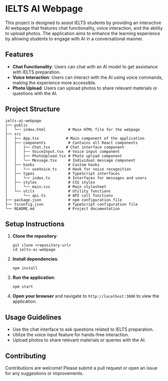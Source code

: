 # IELTS AI Webpage

This project is designed to assist IELTS students by providing an interactive AI webpage that features chat functionality, voice interaction, and the ability to upload photos. The application aims to enhance the learning experience by allowing students to engage with AI in a conversational manner.

## Features

- **Chat Functionality**: Users can chat with an AI model to get assistance with IELTS preparation.
- **Voice Interaction**: Users can interact with the AI using voice commands, making the experience more accessible.
- **Photo Upload**: Users can upload photos to share relevant materials or questions with the AI.

## Project Structure

```
ielts-ai-webpage
├── public
│   └── index.html          # Main HTML file for the webpage
├── src
│   ├── App.tsx            # Main component of the application
│   ├── components          # Contains all React components
│   │   ├── Chat.tsx       # Chat interface component
│   │   ├── VoiceInput.tsx  # Voice input component
│   │   ├── PhotoUpload.tsx # Photo upload component
│   │   └── Message.tsx     # Individual message component
│   ├── hooks               # Custom hooks
│   │   └── useVoice.ts     # Hook for voice recognition
│   ├── types               # TypeScript interfaces
│   │   └── index.ts        # Interfaces for messages and users
│   ├── styles              # CSS styles
│   │   └── main.css        # Main stylesheet
│   └── utils               # Utility functions
│       └── api.ts          # API call functions
├── package.json            # npm configuration file
├── tsconfig.json           # TypeScript configuration file
└── README.md               # Project documentation
```

## Setup Instructions

1. **Clone the repository**:
   ```
   git clone <repository-url>
   cd ielts-ai-webpage
   ```

2. **Install dependencies**:
   ```
   npm install
   ```

3. **Run the application**:
   ```
   npm start
   ```

4. **Open your browser** and navigate to `http://localhost:3000` to view the application.

## Usage Guidelines

- Use the chat interface to ask questions related to IELTS preparation.
- Utilize the voice input feature for hands-free interaction.
- Upload photos to share relevant materials or queries with the AI.

## Contributing

Contributions are welcome! Please submit a pull request or open an issue for any suggestions or improvements.